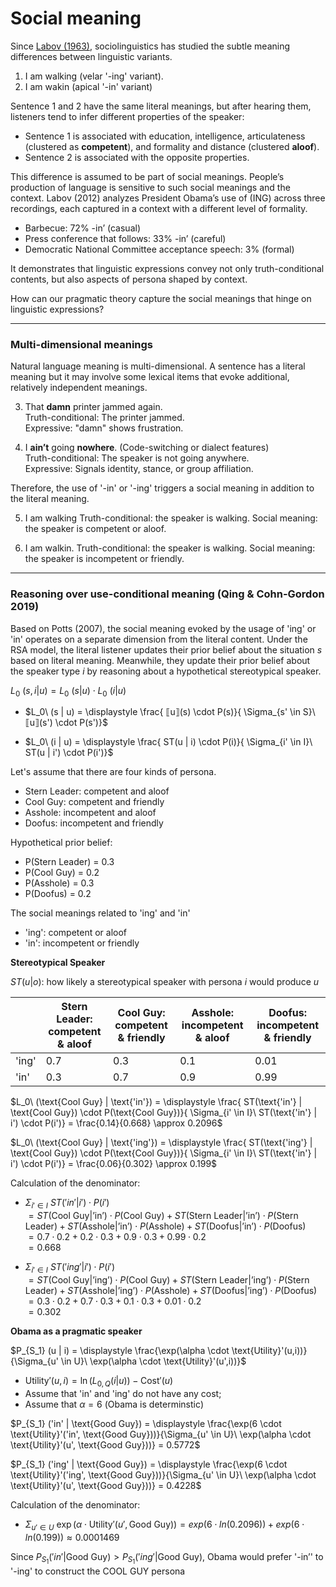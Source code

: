 # Social meaning 

Since [Labov (1963)](https://www.tandfonline.com/doi/pdf/10.1080/00437956.1963.11659799), sociolinguistics has studied the subtle meaning differences between linguistic variants. 

1. I am walking (velar '-ing' variant).
2. I am wakin  (apical '-in' variant)

Sentence 1 and 2 have the same literal meanings, but after hearing them, listeners tend to infer different properties of the speaker:

- Sentence 1 is associated with education, intelligence, articulateness (clustered as **competent**),  and formality and distance (clustered **aloof**).
- Sentence 2 is associated with the opposite properties. 

This difference is assumed to be part of social meanings. People’s production of language is sensitive to such social meanings and the context. Labov (2012) analyzes President Obama’s use of (ING) across three recordings, each captured in a context with a different level of formality.

- Barbecue: 72% -in’ (casual)
- Press conference that follows: 33% -in’ (careful)
- Democratic National Committee acceptance speech: 3% (formal)

It demonstrates that linguistic expressions convey not only truth-conditional contents, but also aspects of persona shaped by context. 

How can our pragmatic theory capture the social meanings that hinge on linguistic expressions? 

--- 

### Multi-dimensional meanings

Natural language meaning is multi-dimensional. A sentence has a literal meaning but it may involve some lexical items that evoke additional, relatively independent meanings.  

3. That **damn** printer jammed again. <br>
   Truth-conditional: The printer jammed. <br>
   Expressive: "damn" shows frustration.

4. I **ain’t** going **nowhere**. (Code-switching or dialect features) <br>
   Truth-conditional: The speaker is not going anywhere. <br>
   Expressive: Signals identity, stance, or group affiliation.

Therefore, the use of '-in' or '-ing' triggers a social meaning in addition to the literal meaning. 

5. I am walking
   Truth-conditional: the speaker is walking.
   Social meaning: the speaker is competent or aloof.

6. I am walkin.
   Truth-conditional: the speaker is walking.
   Social meaning: the speaker is incompetent or friendly.

--- 
### Reasoning over use-conditional meaning (Qing & Cohn-Gordon 2019)

Based on Potts (2007), the social meaning evoked by the usage of 'ing' or 'in' operates on a separate dimension from the literal content. Under the RSA model, the literal listener updates their prior belief about the situation $s$ based on literal meaning. Meanwhile, they update their prior belief about the speaker type $i$ by reasoning about a hypothetical stereotypical speaker. 

$L_0\ (s,i | u) = L_0\ (s | u) \cdot L_0\ (i | u)$

- $L_0\ (s | u) = \displaystyle \frac{ ⟦u⟧(s) \cdot P(s)}{ \Sigma_{s' \in S}\ ⟦u⟧(s') \cdot P(s')}$

- $L_0\ (i | u) = \displaystyle \frac{ ST(u | i) \cdot P(i)}{ \Sigma_{i' \in I}\ ST(u | i') \cdot P(i')}$

Let's assume that there are four kinds of persona. 

- Stern Leader: competent and aloof
- Cool Guy: competent and friendly
- Asshole: incompetent and aloof
- Doofus: incompetent and friendly

Hypothetical prior belief: 

- P(Stern Leader) = 0.3
- P(Cool Guy) = 0.2
- P(Asshole) = 0.3
- P(Doofus) = 0.2

The social meanings related to 'ing' and 'in'

- 'ing': competent or aloof
- 'in': incompetent or friendly

**Stereotypical Speaker**

$ST(u | o)$: how likely a stereotypical speaker with persona $i$ would produce $u$

|       | Stern Leader: competent & aloof | Cool Guy: competent & friendly | Asshole: incompetent & aloof | Doofus: incompetent & friendly | 
|-------|-------|-----------|-------|-------| 
| 'ing'   |   0.7   |     0.3    |   0.1      |   0.01      |    
| 'in'   |   0.3  |     0.7   |   0.9   |   0.99   |       

$L_0\ (\text{Cool Guy} | \text{'in'}) = \displaystyle \frac{ ST(\text{'in'} | \text{Cool Guy}) \cdot P(\text{Cool Guy})}{ \Sigma_{i' \in I}\ ST(\text{'in'} | i') \cdot P(i')} = \frac{0.14}{0.668} \approx 0.2096$

$L_0\ (\text{Cool Guy} | \text{'ing'}) = \displaystyle \frac{ ST(\text{'ing'} | \text{Cool Guy}) \cdot P(\text{Cool Guy})}{ \Sigma_{i' \in I}\ ST(\text{'in'} | i') \cdot P(i')} = \frac{0.06}{0.302} \approx 0.199$

Calculation of the denominator: 

- $\Sigma_{i' \in I}\ ST('in' | i') \cdot P(i')$ <br>
  $= ST(\text{Cool Guy} | \text{'in'}) \cdot P(\text{Cool Guy}) + ST(\text{Stern Leader} | \text{'in'}) \cdot P(\text{Stern Leader}) + ST(\text{Asshole} | \text{'in'}) \cdot P(\text{Asshole}) + ST(\text{Doofus} | \text{'in'}) \cdot P(\text{Doofus})$ <br>
  $= 0.7 \cdot 0.2 + 0.2 \cdot 0.3 + 0.9 \cdot 0.3 + 0.99 \cdot 0.2$ <br>
  $= 0.668$

- $\Sigma_{i' \in I}\ ST('ing' | i') \cdot P(i')$ <br>
  $= ST(\text{Cool Guy} | \text{'ing'}) \cdot P(\text{Cool Guy}) + ST(\text{Stern Leader} | \text{'ing'}) \cdot P(\text{Stern Leader}) + ST(\text{Asshole} | \text{'ing'}) \cdot P(\text{Asshole}) + ST(\text{Doofus} | \text{'ing'}) \cdot P(\text{Doofus})$ <br>
  $= 0.3 \cdot 0.2 + 0.7 \cdot 0.3 + 0.1 \cdot 0.3 + 0.01 \cdot 0.2$ <br>
  $= 0.302$

**Obama as a pragmatic speaker**

$P_{S_1} (u | i) = \displaystyle \frac{\exp(\alpha \cdot \text{Utility}'(u,i))}{\Sigma_{u' \in U}\ \exp(\alpha \cdot \text{Utility}'(u',i))}$   

- $\text{Utility}'(u,i) = \ln (L_{0, Q} (i | u)) - \text{Cost}'(u)$
- Assume that 'in' and 'ing' do not have any cost;
- Assume that $\alpha = 6$ (Obama is determinstic)

$P_{S_1} ('in' | \text{Good Guy}) = \displaystyle \frac{\exp(6 \cdot \text{Utility}'('in', \text{Good Guy}))}{\Sigma_{u' \in U}\ \exp(\alpha \cdot \text{Utility}'(u', \text{Good Guy}))} = 0.5772$

$P_{S_1} ('ing' | \text{Good Guy}) = \displaystyle \frac{\exp(6 \cdot \text{Utility}'('ing', \text{Good Guy}))}{\Sigma_{u' \in U}\ \exp(\alpha \cdot \text{Utility}'(u', \text{Good Guy}))} = 0.4228$


Calculation of the denominator: 

- $\Sigma_{u' \in U}\ \exp(\alpha \cdot \text{Utility}'(u',\text{Good Guy})) = exp(6 \cdot ln(0.2096)) + exp(6 \cdot ln(0.199)) \approx 0.0001469$

Since $P_{S_1} ('in' | \text{Good Guy}) > P_{S_1} ('ing' | \text{Good Guy})$, Obama would prefer '-in’' to '-ing' to construct the COOL GUY persona
